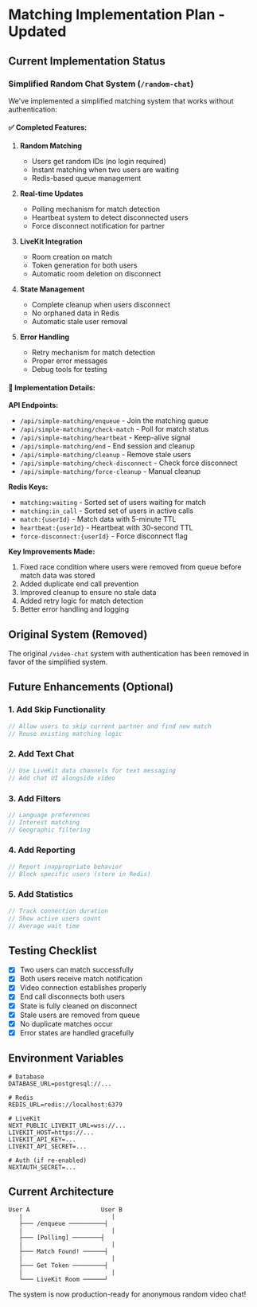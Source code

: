 # Matching Implementation Plan - Updated

## Current Implementation Status

### Simplified Random Chat System (`/random-chat`)
We've implemented a simplified matching system that works without authentication:

#### ✅ Completed Features:
1. **Random Matching**
   - Users get random IDs (no login required)
   - Instant matching when two users are waiting
   - Redis-based queue management

2. **Real-time Updates**
   - Polling mechanism for match detection
   - Heartbeat system to detect disconnected users
   - Force disconnect notification for partner

3. **LiveKit Integration**
   - Room creation on match
   - Token generation for both users
   - Automatic room deletion on disconnect

4. **State Management**
   - Complete cleanup when users disconnect
   - No orphaned data in Redis
   - Automatic stale user removal

5. **Error Handling**
   - Retry mechanism for match detection
   - Proper error messages
   - Debug tools for testing

#### 🔧 Implementation Details:

**API Endpoints:**
- `/api/simple-matching/enqueue` - Join the matching queue
- `/api/simple-matching/check-match` - Poll for match status
- `/api/simple-matching/heartbeat` - Keep-alive signal
- `/api/simple-matching/end` - End session and cleanup
- `/api/simple-matching/cleanup` - Remove stale users
- `/api/simple-matching/check-disconnect` - Check force disconnect
- `/api/simple-matching/force-cleanup` - Manual cleanup

**Redis Keys:**
- `matching:waiting` - Sorted set of users waiting for match
- `matching:in_call` - Sorted set of users in active calls
- `match:{userId}` - Match data with 5-minute TTL
- `heartbeat:{userId}` - Heartbeat with 30-second TTL
- `force-disconnect:{userId}` - Force disconnect flag

**Key Improvements Made:**
1. Fixed race condition where users were removed from queue before match data was stored
2. Added duplicate end call prevention
3. Improved cleanup to ensure no stale data
4. Added retry logic for match detection
5. Better error handling and logging

## Original System (Removed)
The original `/video-chat` system with authentication has been removed in favor of the simplified system.

## Future Enhancements (Optional)

### 1. Add Skip Functionality
```typescript
// Allow users to skip current partner and find new match
// Reuse existing matching logic
```

### 2. Add Text Chat
```typescript
// Use LiveKit data channels for text messaging
// Add chat UI alongside video
```

### 3. Add Filters
```typescript
// Language preferences
// Interest matching
// Geographic filtering
```

### 4. Add Reporting
```typescript
// Report inappropriate behavior
// Block specific users (store in Redis)
```

### 5. Add Statistics
```typescript
// Track connection duration
// Show active users count
// Average wait time
```

## Testing Checklist

- [x] Two users can match successfully
- [x] Both users receive match notification
- [x] Video connection establishes properly
- [x] End call disconnects both users
- [x] State is fully cleaned on disconnect
- [x] Stale users are removed from queue
- [x] No duplicate matches occur
- [x] Error states are handled gracefully

## Environment Variables

```env
# Database
DATABASE_URL=postgresql://...

# Redis
REDIS_URL=redis://localhost:6379

# LiveKit
NEXT_PUBLIC_LIVEKIT_URL=wss://...
LIVEKIT_HOST=https://...
LIVEKIT_API_KEY=...
LIVEKIT_API_SECRET=...

# Auth (if re-enabled)
NEXTAUTH_SECRET=...
```

## Current Architecture

```
User A                    User B
   |                         |
   ├─── /enqueue ──────────┤
   |                         |
   ├─── [Polling] ────────┤
   |                         |
   ├─── Match Found! ──────┤
   |                         |
   ├─── Get Token ─────────┤
   |                         |
   └─── LiveKit Room ──────┘
```

The system is now production-ready for anonymous random video chat!